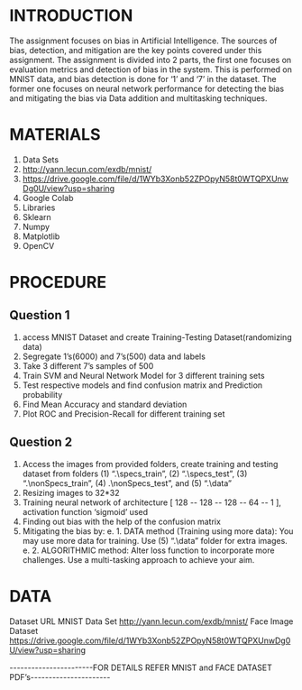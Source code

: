﻿# INTRODUCTION
The assignment focuses on bias in Artificial Intelligence. The sources of bias, detection, and mitigation are the key points covered under this assignment. The assignment is divided into 2 parts, the first one focuses on evaluation metrics and detection of bias in the system. This is performed on MNIST data, and bias detection is done for ‘1’ and ‘7’ in the dataset. The former one focuses on neural network performance for detecting the bias and mitigating the bias via Data addition and multitasking techniques.
# MATERIALS
1. Data Sets
1. http://yann.lecun.com/exdb/mnist/
2. https://drive.google.com/file/d/1WYb3Xonb52ZPOpyN58t0WTQPXUnwDg0U/view?usp=sharing
1. Google Colab
2. Libraries
1. Sklearn
2. Numpy
3. Matplotlib
4. OpenCV
# PROCEDURE
## Question 1
1. access MNIST Dataset and create Training-Testing Dataset(randomizing data)
2. Segregate 1’s(6000) and 7’s(500) data and labels
3. Take 3 different 7’s samples of 500
4. Train SVM and Neural Network Model for 3 different training sets
5. Test respective models and find confusion matrix and Prediction probability
6. Find Mean Accuracy and standard deviation
7. Plot ROC and Precision-Recall for different training set
## Question 2
1. Access the images from provided folders, create training and testing dataset from folders (1) “.\specs_train”, (2) “.\specs_test”, (3) “.\nonSpecs_train”, (4) .\nonSpecs_test”, and (5) “.\data”
2. Resizing images to 32*32
3. Training neural network of architecture [ 128 -- 128 -- 128 -- 64 -- 1 ], activation function ‘sigmoid’ used
4. Finding out bias with the help of the confusion matrix
5. Mitigating the bias by:
e. 1. DATA method (Training using more data): You may use more data for training. Use (5) “.\data” folder for extra images.
e. 2. ALGORITHMIC method: Alter loss function to incorporate more challenges. Use a multi-tasking approach to achieve your aim.
# DATA
Dataset
	URL
	MNIST Data Set
	http://yann.lecun.com/exdb/mnist/
	Face Image Dataset
	https://drive.google.com/file/d/1WYb3Xonb52ZPOpyN58t0WTQPXUnwDg0U/view?usp=sharing


	









-----------------------FOR DETAILS REFER MNIST and FACE DATASET PDF’s----------------------
